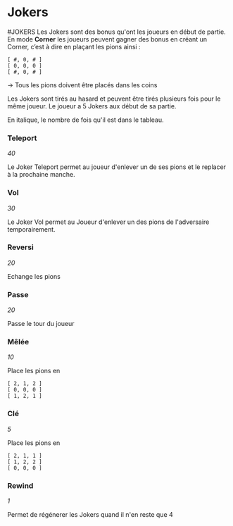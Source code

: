 # Jokers
#JOKERS
Les Jokers sont des bonus qu'ont les joueurs en début de partie.
En mode **Corner** les joueurs peuvent gagner des bonus en créant un Corner, c’est à dire en plaçant les pions ainsi :
``` 
[ #, 0, # ]
[ 0, 0, 0 ]
[ #, 0, # ]
```
-> Tous les pions doivent être placés dans les coins


Les Jokers sont tirés au hasard et peuvent être tirés plusieurs fois pour le même joueur.
Le joueur a 5 Jokers aux début de sa partie.

En italique, le nombre de fois qu'il est dans le tableau.

### Teleport
_40_

Le Joker Teleport permet au joueur d'enlever un de ses pions et le replacer à la prochaine manche.

### Vol
_30_

Le Joker Vol permet au Joueur d'enlever un des pions de l'adversaire temporairement.

### Reversi
_20_

Echange les pions

### Passe
_20_

Passe le tour du joueur

### Mêlée
_10_

Place les pions en

```
[ 2, 1, 2 ]
[ 0, 0, 0 ]
[ 1, 2, 1 ]
```

### Clé
_5_

Place les pions en

```
[ 2, 1, 1 ]
[ 1, 2, 2 ]
[ 0, 0, 0 ]
```

### Rewind
_1_

Permet de régénerer les Jokers quand il n'en reste que 4